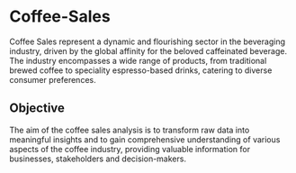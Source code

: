 # Coffee-Sales

Coffee Sales represent a dynamic and flourishing sector in the beveraging industry, driven by the global affinity for the beloved caffeinated beverage. The industry encompasses a wide range of products, from traditional brewed coffee to speciality espresso-based drinks, catering to diverse consumer preferences.

## Objective

The aim of the coffee sales analysis is to transform raw data into meaningful insights and to gain comprehensive understanding of various aspects of the coffee industry, providing valuable information for businesses, stakeholders and decision-makers.

